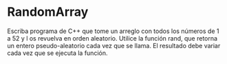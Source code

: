 # RandomArray
Escriba programa de C++ que tome un arreglo con todos los números de 1 a 52 y l
os revuelva en orden aleatorio. Utilice la función rand, que retorna un entero 
pseudo-aleatorio cada vez que se llama. El resultado debe variar cada vez que se ejecuta la función.
